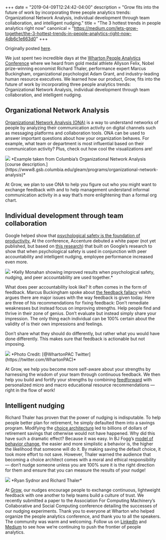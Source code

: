+++
date = "2019-04-09T12:24:42-04:00"
description = "Grow fits into the future of work by incorporating three people analytics trends: Organizational Network Analysis, individual development through team collaboration, and intelligent nudging."
title = "The 3 hottest trends in people analytics right now"
canonical = "https://medium.com/lets-grow-together/the-3-hottest-trends-in-people-analytics-right-now-4db6c1e663d0"
+++

Originally posted [here](https://medium.com/lets-grow-together/the-3-hottest-trends-in-people-analytics-right-now-4db6c1e663d0).

We just spent two incredible days at the [Wharton People Analytics Conference](https://wpa.wharton.upenn.edu/conference/) where we heard from gold medal athlete Allyson Felix, Nobel prize-winning economist Richard Thaler, performance expert Marcus Buckingham, organizational psychologist Adam Grant, and industry-leading human resource executives. We learned how our product, Grow, fits into the future of work by incorporating three people analytics trends: Organizational Network Analysis, individual development through team collaboration, and intelligent nudging.

## Organizational Network Analysis

[Organizational Network Analysis (ONA)](https://en.wikipedia.org/wiki/Organizational_network_analysis) is a way to understand networks of people by analyzing their communication activity on digital channels such as messaging platforms and collaboration tools. ONA can be used to answer important questions about how your organization behaves. For example, what team or department is most influential based on their communication activity? Plus, check out how cool the visualizations are!

<img src="/images/people-analytics/ona.png"/>
*Example taken from Columbia’s Organizational Network Analysis [course description.](https://www8.gsb.columbia.edu/gleam/programs/organizational-network-analysis)*


At Grow, we plan to use ONA to help you figure out who you might want to exchange feedback with and to help management understand informal communication activity in a way that’s more enlightening than a formal org chart.

## Individual development through team collaboration

Google helped show that [psychological safety is the foundation of productivity.](https://www.nytimes.com/2016/02/28/magazine/what-google-learned-from-its-quest-to-build-the-perfect-team.html) At the conference, Accenture debuted a white paper (not yet published, but based on [this research](https://www.amazon.com/dp/B07FVT473G/ref=cm_sw_r_tw_dp_U_x_HVMQCbPSWKM50)) that built on Google’s research to show that when psychological safety is used in conjunction with peer accountability and intelligent nudging, employee performance increased even more.

<img src="/images/people-analytics/teamcollab.png"/>
*Kelly Monahan showing improved results when psychological safety, nudging, and peer accountability are used together.*


What does peer accountability look like? It often comes in the form of feedback. Marcus Buckingham spoke about [the feedback fallacy](https://hbr.org/2019/03/the-feedback-fallacy) which argues there are major issues with the way feedback is given today. Here are three of his recommendations for fixing feedback:
Don’t remediate weaknesses but instead focus on improving strengths. Help people find and thrive in their zone of genius.
Don’t evaluate but instead simply share your impression. The only thing each individual can be 100% certain about the validity of is their own impressions and feelings.

Don’t share what they should do differently, but rather what you would have done differently. This makes sure that feedback is actionable but not imposing.

<img src="/images/people-analytics/pac.png"/>
*Photo Credit: [@WhartonPAC Twitter](https://twitter.com/WhartonPAC)*

At Grow, we help you become more self-aware about your strengths by harnessing the wisdom of your team through continuous feedback. We then help you build and fortify your strengths by combining [feedforward](https://faculty.medicine.umich.edu/sites/default/files/resources/feedforward.pdf) with personalized micro and macro educational resource recommendations — right in the flow of work!

## Intelligent nudging

Richard Thaler has proven that the power of nudging is indisputable. To help people better plan for retirement, he simply defaulted them into a savings program. Modifying the [choice architecture](https://en.wikipedia.org/wiki/Choice_architecture) led to billions of dollars of retirement savings that otherwise would not have happened.
Why did this have such a dramatic effect? Because it was easy. In BJ Fogg’s [model of behavior change](https://behaviormodel.org/), the easier and more simplistic a behavior is, the higher the likelihood that someone will do it. By making saving the default choice, it took more effort to not save.
However, Thaler warned the audience that becoming a choice architect comes with a moral and ethical responsibility — don’t nudge someone unless you are 100% sure it is the right direction for them and ensure that you can measure the results of your nudge!

<img src="/images/people-analytics/thaler.png"/>
*Ryan Sydnor and Richard Thaler*


At [Grow](https://getgrow.io/), our nudges encourage people to exchange continuous, lightweight feedback with one another to help teams build a culture of trust. We recently submitted a paper to the Association For Computing Machinery’s Collaborative and Social Computing conference detailing the successes of our nudging experiments.
Thank you to everyone at Wharton who helped organize the people analytics conference, and thank you to all the speakers. The community was warm and welcoming. Follow us on [LinkedIn](https://www.linkedin.com/company/growtogether) and [Medium](https://medium.com/lets-grow-together) to see how we’re continuing to push the frontier of people analytics.